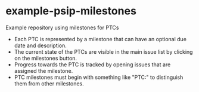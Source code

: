 # example-psip-milestones
Example repository using milestones for PTCs 

- Each PTC is represented by a milestone that can have an optional due date and description. 
- The current state of the PTCs are visible in the main issue list by clicking on the milestones button.
- Progress towards the PTC is tracked by opening issues that are assigned the milestone. 
- PTC milestones must begin with something like "PTC:" to distinguish them from other milestones.
